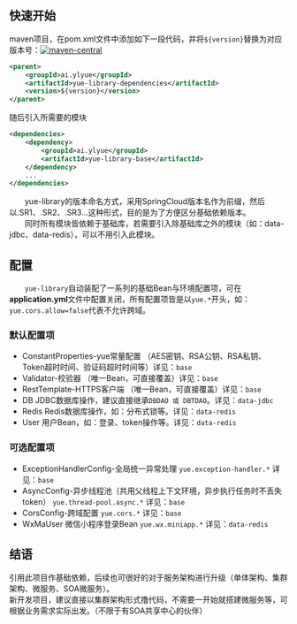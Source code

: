 ## 快速开始
maven项目，在pom.xml文件中添加如下一段代码，并将`${version}`替换为对应版本号：[![maven-central](https://img.shields.io/maven-central/v/ai.ylyue/yue-library-dependencies.svg?label=Maven%20Central)](https://maven-badges.herokuapp.com/maven-central/ai.ylyue/yue-library-dependencies)
```xml
<parent>
	<groupId>ai.ylyue</groupId>
	<artifactId>yue-library-dependencies</artifactId>
	<version>${version}</version>
</parent>
```
随后引入所需要的模块
```xml
<dependencies>
	<dependency>
		<groupId>ai.ylyue</groupId>
		<artifactId>yue-library-base</artifactId>
	</dependency>
	...
</dependencies>
```
　　yue-library的版本命名方式，采用SpringCloud版本名作为前缀，然后以.SR1、.SR2、.SR3...这种形式，目的是为了方便区分基础依赖版本。<br>
　　同时所有模块皆依赖于基础库，若需要引入除基础库之外的模块（如：data-jdbc、data-redis），可以不用引入此模块。

## 配置
　　`yue-library`自动装配了一系列的基础Bean与环境配置项，可在<b>application.yml</b>文件中配置关闭，所有配置项皆是以`yue.*`开头，如：`yue.cors.allow=false`代表不允许跨域。

### 默认配置项
- ConstantProperties-yue常量配置 （AES密钥、RSA公钥、RSA私钥、Token超时时间、验证码超时时间等）详见：`base`
- Validator-校验器 （唯一Bean，可直接覆盖）详见：`base`
- RestTemplate-HTTPS客户端 （唯一Bean，可直接覆盖）详见：`base`
- DB JDBC数据库操作，建议直接继承`DBDAO 或 DBTDAO`。详见：`data-jdbc`
- Redis Redis数据库操作，如：分布式锁等。详见：`data-redis`
- User 用户Bean，如：登录、token操作等。详见：`data-redis`

### 可选配置项
- ExceptionHandlerConfig-全局统一异常处理 `yue.exception-handler.*` 详见：`base`
- AsyncConfig-异步线程池（共用父线程上下文环境，异步执行任务时不丢失token） `yue.thread-pool.async.*` 详见：`base`
- CorsConfig-跨域配置 `yue.cors.*` 详见：`base`
- WxMaUser 微信小程序登录Bean `yue.wx.miniapp.*` 详见：`data-redis`

## 结语
引用此项目作基础依赖，后续也可很好的对于服务架构进行升级（单体架构、集群架构、微服务、SOA微服务）。<br>
新开发项目，建议直接以集群架构形式撸代码，不需要一开始就搭建微服务等，可根据业务需求实际出发。（不限于有SOA共享中心的伙伴）